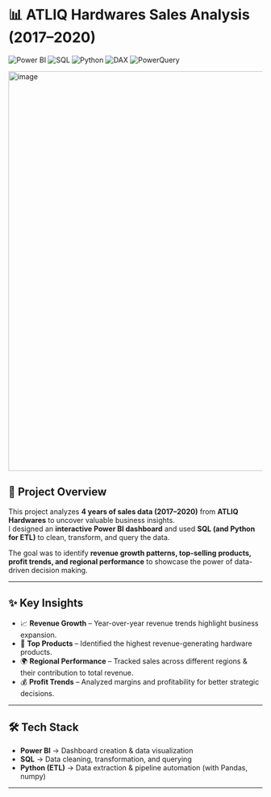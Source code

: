 # 📊 ATLIQ Hardwares Sales Analysis (2017–2020)

![Power BI](https://img.shields.io/badge/PowerBI-Dashboard-yellow?logo=powerbi)
![SQL](https://img.shields.io/badge/SQL-Data--Analysis-blue?logo=postgresql)
![Python](https://img.shields.io/badge/Python-ETL-green?logo=python)
![DAX](https://img.shields.io/badge/DAX-PowerBI--Measures-orange)
![PowerQuery](https://img.shields.io/badge/PowerQuery-Data--Cleaning-lightgrey)


<img width="1380" height="791" alt="image" src="https://github.com/user-attachments/assets/6254b078-ced5-4ae6-bfd3-961812bd4bb4" />


## 📌 Project Overview
This project analyzes **4 years of sales data (2017–2020)** from **ATLIQ Hardwares** to uncover valuable business insights.  
I designed an **interactive Power BI dashboard** and used **SQL (and Python for ETL)** to clean, transform, and query the data.  

The goal was to identify **revenue growth patterns, top-selling products, profit trends, and regional performance** to showcase the power of data-driven decision making.

---

## ✨ Key Insights
- 📈 **Revenue Growth** – Year-over-year revenue trends highlight business expansion.  
- 🛒 **Top Products** – Identified the highest revenue-generating hardware products.  
- 🌍 **Regional Performance** – Tracked sales across different regions & their contribution to total revenue.  
- 💰 **Profit Trends** – Analyzed margins and profitability for better strategic decisions.  

---

## 🛠️ Tech Stack
- **Power BI** → Dashboard creation & data visualization  
- **SQL** → Data cleaning, transformation, and querying  
- **Python (ETL)** → Data extraction & pipeline automation (with Pandas, numpy)  

---


